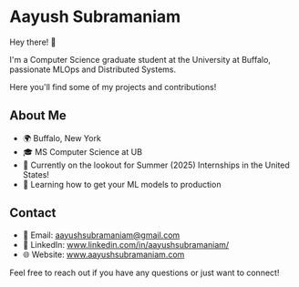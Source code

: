 # Aayush Subramaniam

Hey there! 👋

I'm a Computer Science graduate student at the University at Buffalo, passionate MLOps and Distributed Systems.

Here you'll find some of my projects and contributions! 

## About Me

- 🌍 Buffalo, New York
- 🎓 MS Computer Science at UB
- 💼 Currently on the lookout for Summer (2025) Internships in the United States!
- 🌱 Learning how to get your ML models to production
<!--

## Experience

### Programming Languages

![Python](https://img.shields.io/badge/Python-3776AB?style=flat&logo=python&logoColor=white) ![Go](https://img.shields.io/badge/Go-00ADD8?style=flat&logo=go&logoColor=white)
![Java](https://img.shields.io/badge/Java-007396?style=flat&logo=java&logoColor=white) ![JavaScript](https://img.shields.io/badge/JavaScript-F7DF1E?style=flat&logo=javascript&logoColor=black)

### Frameworks

![Flask](https://img.shields.io/badge/Flask-000000?style=flat&logo=flask&logoColor=white) ![Spring](https://img.shields.io/badge/Spring-6DB33F?style=flat&logo=spring&logoColor=white) ![TensorFlow](https://img.shields.io/badge/TensorFlow-FF6F00?style=flat&logo=tensorflow&logoColor=white) ![PyTorch](https://img.shields.io/badge/PyTorch-EE4C2C?style=flat&logo=pytorch&logoColor=white) ![Django](https://img.shields.io/badge/Django-092E20?style=flat&logo=django&logoColor=white) ![Angular](https://img.shields.io/badge/Angular-DD0031?style=flat&logo=angular&logoColor=white) 

### DevOps and Tools

![Kubernetes](https://img.shields.io/badge/Kubernetes-326CE5?style=flat&logo=kubernetes&logoColor=white) ![Docker](https://img.shields.io/badge/Docker-2496ED?style=flat&logo=docker&logoColor=white) ![Terraform](https://img.shields.io/badge/Terraform-623CE4?style=flat&logo=terraform&logoColor=white) ![Jenkins](https://img.shields.io/badge/Jenkins-D24939?style=flat&logo=jenkins&logoColor=white) ![Travis CI](https://img.shields.io/badge/Travis_CI-3EAAAF?style=flat&logo=travisci&logoColor=white)
-->

## Contact

- 📧 Email: [aayushsubramaniam@gmail.com](mailto:aayushsubramaniam@gmail.com)
- 💼 LinkedIn: www.linkedin.com/in/aayushsubramaniam/
- 🌐 Website: www.aayushsubramaniam.com

Feel free to reach out if you have any questions or just want to connect!


<!--
- 🌐 Website: www.aayushsubramaniam.com
**aayushsss1/aayushsss1** is a ✨ _special_ ✨ repository because its `README.md` (this file) appears on your GitHub profile.

Here are some ideas to get you started:

- 🔭 I’m currently working on ...
- 🌱 I’m currently learning ...
- 👯 I’m looking to collaborate on ...
- 🤔 I’m looking for help with ...
- 💬 Ask me about ...
- 📫 How to reach me: ...
- 😄 Pronouns: ...
- ⚡ Fun fact: ...
-->
